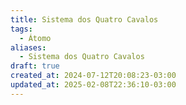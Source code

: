 ```yaml
---
title: Sistema dos Quatro Cavalos
tags:
  - Átomo
aliases:
  - Sistema dos Quatro Cavalos
draft: true
created_at: 2024-07-12T20:08:23-03:00
updated_at: 2025-02-08T22:36:10-03:00
---
```

